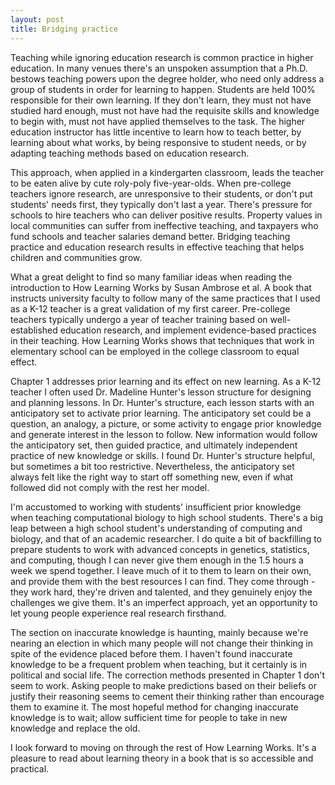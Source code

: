```yaml
---
layout: post
title: Bridging practice
---
```


Teaching while ignoring education research is common practice in higher education. In many venues there's an unspoken assumption that a Ph.D. bestows teaching powers upon the degree holder, who need only address a group of students in order for learning to happen. Students are held 100% responsible for their own learning. If they don't learn, they must not have studied hard enough, must not have had the requisite skills and knowledge to begin with, must not have applied themselves to the task. The higher education instructor has little incentive to learn how to teach better, by learning about what works, by being responsive to student needs, or by adapting teaching methods based on education research.

This approach, when applied in a kindergarten classroom, leads the teacher to be eaten alive by cute roly-poly five-year-olds. When pre-college teachers ignore research, are unresponsive to their students, or don't put students' needs first, they typically don't last a year. There's pressure for schools to hire teachers who can deliver positive results. Property values in local communities can suffer from ineffective teaching, and taxpayers who fund schools and teacher salaries demand better. Bridging teaching practice and education research results in effective teaching that helps children and communities grow. 

What a great delight to find so many familiar ideas when reading the introduction to How Learning Works by Susan Ambrose et al. A book that instructs university faculty to follow many of the same practices that I used as a K-12 teacher is a great validation of my first career. Pre-college teachers typically undergo a year of teacher training based on well-established education research, and implement evidence-based practices in their teaching. How Learning Works shows that techniques that work in elementary school can be employed in the college classroom to equal effect.

Chapter 1 addresses prior learning and its effect on new learning. As a K-12 teacher I often used Dr. Madeline Hunter's lesson structure for designing and planning lessons. In Dr. Hunter's structure, each lesson starts with an anticipatory set to activate prior learning. The anticipatory set could be a question, an analogy, a picture, or some activity to engage prior knowledge and generate interest in the lesson to follow. New information would follow the anticipatory set, then guided practice, and ultimately independent practice of new knowledge or skills. I found Dr. Hunter's structure helpful, but sometimes a bit too restrictive. Nevertheless, the anticipatory set always felt like the right way to start off something new, even if what followed did not comply with the rest her model.

I'm accustomed to working with students' insufficient prior knowledge when teaching computational biology to high school students. There's a big leap between a high school student's understanding of computing and biology, and that of an academic researcher. I do quite a bit of backfilling to prepare students to work with advanced concepts in genetics, statistics, and computing, though I can never give them enough in the 1.5 hours a week we spend together. I leave much of it to them to learn on their own, and provide them with the best resources I can find. They come through - they work hard, they're driven and talented, and they genuinely enjoy the challenges we give them. It's an imperfect approach, yet an opportunity to let young people experience real research firsthand.

The section on inaccurate knowledge is haunting, mainly because we're nearing an election in which many people will not change their thinking in spite of the evidence placed before them. I haven't found inaccurate knowledge to be a frequent problem when teaching, but it certainly is in political and social life. The correction methods presented in Chapter 1 don't seem to work. Asking people to make predictions based on their beliefs or justify their reasoning seems to cement their thinking rather than encourage them to examine it. The most hopeful method for changing inaccurate knowledge is to wait; allow sufficient time for people to take in new knowledge and replace the old. 

I look forward to moving on through the rest of How Learning Works. It's a pleasure to read about learning theory in a book that is so accessible and practical. 
